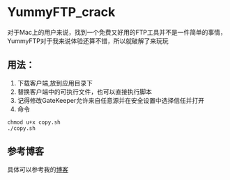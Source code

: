 # YummyFTP_crack
对于Mac上的用户来说，找到一个免费又好用的FTP工具并不是一件简单的事情，YummyFTP对于我来说体验还算不错，所以就破解了来玩玩
## 用法：
1. 下载客户端,放到应用目录下
2. 替换客户端中的可执行文件，也可以直接执行脚本
3. 记得修改GateKeeper允许来自任意源并在安全设置中选择信任并打开
4. 命令
```shell
chmod u+x copy.sh
./copy.sh
```
## 参考博客
具体可以参考我的[博客](https://peterpan980927.cn/2018/04/21/记一次成功的Mac逆向/#more)

